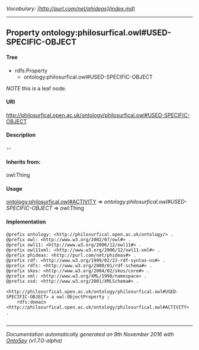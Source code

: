 _Vocabulary: [http://purl.com/net/phideas](index.md)_ 

---	
	




    


## Property ontology:philosurfical.owl#USED-SPECIFIC-OBJECT


#### Tree

* rdfs:Property
    * ontology:philosurfical.owl#USED-SPECIFIC-OBJECT





*NOTE* this is a leaf node.


#### URI
http://philosurfical.open.ac.uk/ontology/philosurfical.owl#USED-SPECIFIC-OBJECT

#### Description
--


#### Inherits from:
owl:Thing



#### Usage


[ontology:philosurfical.owl#ACTIVITY](class-ontologyphilosurficalowlactivity.md) 
=&gt;&nbsp;_ontology:philosurfical.owl#USED-SPECIFIC-OBJECT_&nbsp;=&gt;&nbsp;owl:Thing

#### Implementation
```
@prefix ontology: <http://philosurfical.open.ac.uk/ontology/> .
@prefix owl: <http://www.w3.org/2002/07/owl#> .
@prefix owl11: <http://www.w3.org/2006/12/owl11#> .
@prefix owl11xml: <http://www.w3.org/2006/12/owl11-xml#> .
@prefix phideas: <http://purl.com/net/phideas#> .
@prefix rdf: <http://www.w3.org/1999/02/22-rdf-syntax-ns#> .
@prefix rdfs: <http://www.w3.org/2000/01/rdf-schema#> .
@prefix skos: <http://www.w3.org/2004/02/skos/core#> .
@prefix xml: <http://www.w3.org/XML/1998/namespace> .
@prefix xsd: <http://www.w3.org/2001/XMLSchema#> .

<http://philosurfical.open.ac.uk/ontology/philosurfical.owl#USED-SPECIFIC-OBJECT> a owl:ObjectProperty ;
    rdfs:domain <http://philosurfical.open.ac.uk/ontology/philosurfical.owl#ACTIVITY> .


```










---

_Documentation automatically generated on 9th November 2016 with [OntoSpy](http://ontospy.readthedocs.org/ "Open") (v1.7.0-alpha)_